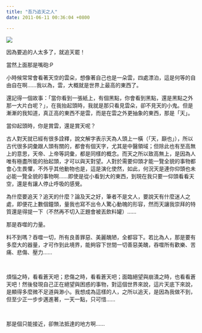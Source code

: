 ```yaml
---
title: "吾乃追天之人"
date: 2011-06-11 00:36:04 +0800

---
```


![](/images/slum-area/25_0.jpg)
<p>因為要追的人太多了，就追天罷！</p><p>當然上面那是嘴砲:P</p><p>小時候常常會看著天空的雲朵，想像著自己也是一朵雲，四處漂泊，這是何等的自由自在啊&hellip;&hellip;我以為，雲，大概就是世界上最高的東西了。</p><p>還記得一個故事：「當你看到一張紙上，有個黑點，你會看到黑點，還是黑點之外那一大片白呢？」，在我抬起頭時，我就是那只看見雲朵，卻不見天的小鬼。但是漸漸的我知道，真正高的東西不是雲，而是在雲之外更抽象的東西，那是「天」。</p><p>當仰起頭時，你是賞雲，還是賞天呢？</p><p>古人對天就已經有很多詮釋，說文解字表示天為人頭上一橫（「天，巔也」），所以古代很多詞彙跟人頭有關的，都會有個天字，尤其是中醫領域；但除此也有至高無上的意思，天帝、上帝等詞彙，都是同樣的概念。而天之所以致高無上，是因為人唯有極盡所能的抬起頭，才可以與天對望。人對於需要仰頭才能一覽全貌的事物都會心生畏懼，不外乎其他動物也是，這是演化使然，如此，何況天是連你仰頭也未必能一覽全貌的事物啊&hellip;&hellip;即使是從小看到大的東西，到現在我只要一仰頭看看天空，還是有讓人停止呼吸的感覺。</p><p>為什麼要追天？追天的什麼？論及天之好，筆者不是文人，要說天有什麼迷人之處，即便花上數個鐘頭，量我也寫不出令人驚心動魄的形容，然而天讓我崇拜的特質還是得提一下（不然再不切入正題會被丟飲料罐）&hellip;&hellip;</p><p>那是吞噬的力量。</p><p>料不到嗎？吞噬一切，所有良善罪惡、美麗醜陋，全都容下。若比為人，那是要有多麼大的器量，才可作到此境界，能夠容下世間一切善惡美醜，吞噬所有歡樂、苦痛、悲傷、壓力&hellip;&hellip;</p><p>&nbsp;</p><p>煩惱之時，看看蒼天吧；悲傷之時，看看蒼天吧；面臨絕望與崩潰之時，也看看蒼天吧！然後發現自己正在絕望與困惑的事物，對這個世界來說，這片天底下來說，是顯得多麼微不足道與渺小。我想成為這樣的人，之所以追天，是因為我做不到，但至少正一步步邁進著，一天一點，只可惜&hellip;&hellip;</p><p>&nbsp;</p><p>那是個只能接近，卻無法抵達的地方啊&hellip;&hellip;</p>
